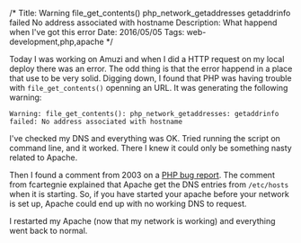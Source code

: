/*
Title: Warning file_get_contents() php_network_getaddresses getaddrinfo failed No address associated with hostname
Description: What happend when I've got this error
Date: 2016/05/05
Tags: web-development,php,apache
*/

Today I was working on Amuzi and when I did a HTTP request on my local deploy
there was an error. The odd thing is that the error happend in a place that use
to be very solid. Digging down, I found that PHP was having trouble with
`file_get_contents()` openning an URL. It was generating the following warning:

```
Warning: file_get_contents(): php_network_getaddresses: getaddrinfo failed: No address associated with hostname
```

I've checked my DNS and everything was OK. Tried running the script on command
line, and it worked. There I knew it could only be something nasty related to
Apache.

Then I found a comment from 2003 on a [PHP bug report](https://bugs.php.net/bug.php?id=11058).
The comment from fcartegnie explained that Apache get the DNS entries from
`/etc/hosts` when it is starting. So, if you have started your apache before
your network is set up, Apache could end up with no working DNS to request.

I restarted my Apache (now that my network is working) and everything went back
to normal.
